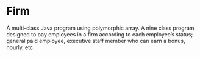 # Firm
A multi-class Java program using polymorphic array. A nine class program designed to pay employees in a firm according to each employee’s status; general paid employee, executive staff member who can earn a bonus, hourly, etc.
